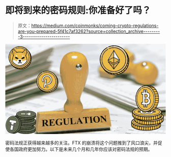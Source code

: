 # 即将到来的密码规则:你准备好了吗？

> 原文：<https://medium.com/coinmonks/coming-crypto-regulations-are-you-prepared-5f41c7af3262?source=collection_archive---------3----------------------->

![](img/65291197699902e78648a47af1aa8534.png)

密码法规正获得越来越多的关注。FTX 的崩溃将这个问题推到了风口浪尖，并促使各国政府更加努力。以下是未来几个月和几年你应该对密码法规的预期。